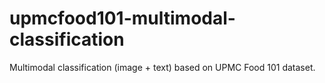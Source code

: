 # upmcfood101-multimodal-classification
Multimodal classification (image + text) based on UPMC Food 101 dataset.

